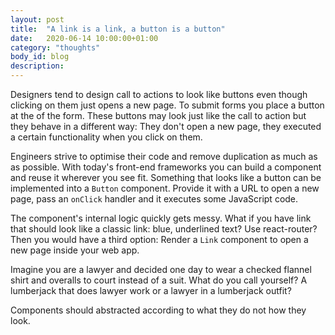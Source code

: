 ```yaml
---
layout: post
title:  "A link is a link, a button is a button"
date:   2020-06-14 10:00:00+01:00
category: "thoughts"
body_id: blog
description: 
---
```


Designers tend to design call to actions to look like buttons even though clicking on them just opens a new page. To submit forms you place a button at the of the form. These buttons may look just like the call to action but they behave in a different way: They don't open a new page, they executed a certain functionality when you click on them. 

Engineers strive to optimise their code and remove duplication as much as as possible. With today's front-end frameworks you can build a component and reuse it wherever you see fit. Something that looks like a button can be implemented into a `Button` component. Provide it with a URL to open a new page, pass an `onClick` handler and it executes some JavaScript code. 

The component's internal logic quickly gets messy. What if you have link that should look like a classic link: blue, underlined text? Use react-router? Then you would have a third option: Render a `Link` component to open a new page inside your web app.

Imagine you are a lawyer and decided one day to wear a checked flannel shirt and overalls to court instead of a suit. What do you call yourself? A lumberjack that does lawyer work or a lawyer in a lumberjack outfit?

Components should abstracted according to what they do not how they look. 